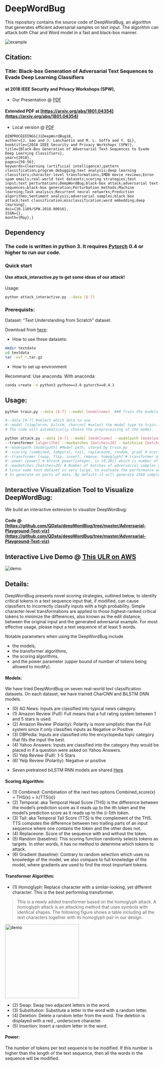 # DeepWordBug

This repository contains the source code of DeepWordBug, an algorithm that generates efficient adversarial samples on text input. The algorithm can attack both Char and Word model in a fast and black-box manner.


<img src="https://github.com/QData/deepWordBug/blob/master/about/example.gif" alt="example">




## Citation: 

### Title: Black-box Generation of Adversarial Text Sequences to Evade Deep Learning Classifiers 

#### at 2018 IEEE Security and Privacy Workshops (SPW),

+ Our Presentation @ [PDF](https://github.com/QData/deepWordBug/blob/master/about/2018_Ji_DLS_presentation.pdf)

#### Extended PDF at [https://arxiv.org/abs/1801.04354](https://arxiv.org/abs/1801.04354)

+ Local version @ [PDF](https://github.com/QData/deepWordBug/blob/master/about/Ji2017_EvadeNLP-extended.pdf)


```
@INPROCEEDINGS{JiDeepWordBug18, 
author={J. Gao and J. Lanchantin and M. L. Soffa and Y. Qi}, 
booktitle={2018 IEEE Security and Privacy Workshops (SPW)}, 
title={Black-Box Generation of Adversarial Text Sequences to Evade Deep Learning Classifiers}, 
year={2018}, 
pages={50-56}, 
keywords={learning (artificial intelligence);pattern classification;program debugging;text analysis;deep learning classifiers;character-level transformations;IMDB movie reviews;Enron spam emails;real-world text datasets;scoring strategies;text input;text perturbations;DeepWordBug;black-box attack;adversarial text sequences;black-box generation;Perturbation methods;Machine learning;Task analysis;Recurrent neural networks;Prediction algorithms;Sentiment analysis;adversarial samples;black box attack;text classification;misclassification;word embedding;deep learning}, 
doi={10.1109/SPW.2018.00016}, 
ISSN={}, 
month={May},}
```





## Dependency

### The code is written in python 3. It requires [Pytorch](pytorch.org) 0.4 or higher to run our code.

### Quick start

#### Use attack_interactive.py to get some ideas of our attack!
Usage:
```bash
python attack_interactive.py --data [0-7]
```

### Prerequists:

Dataset: "Text Understanding from Scratch" dataset.

Download from [here](https://drive.google.com/drive/u/0/folders/0Bz8a_Dbh9Qhbfll6bVpmNUtUcFdjYmF2SEpmZUZUcVNiMUw1TWN6RDV3a0JHT3kxLVhVR2M):
 
* How to use these datasets:

```bash
mkdir textdata
cd textdata
tar -xvf *.tar.gz
```

* How to set up environment

Recommand: Use anaconda. With anaconda:

```bash
conda create -n python3 python==3.6 pytorch==0.4.1
```

## Usage:

```bash
python train.py --data [0-7] --model [modelname]  ### Train the models that can be used in further attack

#--data [0-7] #select which data to use 
#--model [simplernn, bilstm, charcnn] #select the model type to train. 
# The code will automatically choose the preprocessing of the model.
``` 


```bash
python attack.py --data [0-7] --model [modelname] --modelpath [modelpath] --power [power] --scoring [algorithm] 
--transformer [algorithm] --maxbatches [batches=20] --batchsize [batchsize=128] ### Generate DeepWordBug adversarial samples
#--modelpath [modelpath] #Model path, stored by train.py
#--scoring [combined, temporal, tail, replaceone, random, grad] # Scoring algorithm
#--transformer [swap, flip, insert, remove, homoglyph] # transformer algorithm
#--power [power] # Attack power(integer, in (0,30]) which is number of modified tokens, i.e., the edit distance
#--maxbatches [batches=20] # Number of batches of adversarial samples generated, samples are selected randomly. 
# Since some test dataset is very large, to evaluate the performance we add this parameter
# to generate on parts of data. By default it will generate 2560 samples.
```


## Interactive Visualization Tool to Visualize DeepWordBug:

We build an interactive extension to visualize DeepWordbug:  
#### Code @ [https://github.com/QData/deepWordBug/tree/master/Adversarial-Playground-Text-viz](https://github.com/QData/deepWordBug/tree/master/Adversarial-Playground-Text-viz) 

## Interactive Live Demo @  [This ULR on AWS](http://adv-text-flask-env.cygeeu97fg.us-east-1.elasticbeanstalk.com/dwb)

<img src="https://github.com/QData/deepWordBug/blob/master/about/demo.png" alt="demo">


## Details: 


DeepWordBug presents novel scoring strategies, outlined below, to identify critical tokens in a text sequence input that, if modified, can cause classifiers to incorrectly classify inputs with a high probability. Simple character-level transformations are applied to those highest-ranked critical tokens to minimize the differences, also known as the edit distance, between the original input and the generated adversarial example. For most effective usage, please input a text sequence of at least 5 words. 


Notable parameters when using the DeepWordBug include 
- the models, 
- the transformer algorithms, 
- the scoring algorithms, 
- and the power parameter (upper bound of number of tokens being allowed to modify).

#### Models: 

We have tried DeepWordBug on seven real-world text classification datasets. On each dataset, we have trained CharCNN and BiLSTM DNN models. 
- (0) AG News: Inputs are classified into typical news category. 
- (1) Amazon Review (Full): Full means that a full rating system between 1 and 5 stars is used. 
- (2) Amazon Review (Polarity): Polarity is more simplistic than the Full system since it only classifies inputs as Negative or Positive 
- (3) DBPedia: Inputs are classified into the encyclopedia topic category that fits the input the best. 
- (4) Yahoo Answers: Inputs are classified into the category they would be placed in if a question were asked on Yahoo Answers. 
-  (5) Yelp Review (Full): 1-5 Stars 
-  (6) Yelp Review (Polarity): Negative or positive 


+ Seven pretrained biLSTM RNN models are shared [Here](https://github.com/QData/deepWordBug/tree/master/Adversarial-Playground-Text-viz/webapp/models/models)


#### Scoring Algorithm: 

- (1) Combined: Combination of the next two options Combined_score(x) = THS(x) + λ(TTS(x)) 
- (2) Temporal: aka Temporal Head Score (THS) is the difference between the model’s prediction score as it reads up to the ith token and the model’s prediction score as it reads up to the (i-1)th token. 
- (3) Tail: aka Temporal Tail Score (TTS) is the complement of the THS. TTS computes the difference between two trailing parts of an input sequence where one contains the token and the other does not. 
- (4) Replaceone: Score of the sequence with and without the token. 
- (5) Random (baseline): This scoring function randomly selects tokens as targets. In other words, it has no method to determine which tokens to attack. 
- (6) Gradient (baseline): Contrary to random selection which uses no knowledge of the model, we also compare to full knowledge of the model, where gradients are used to find the most important tokens. 

#### Transformer Algorithm: 

- (1) Homoglyph: Replace character with a similar-looking, yet different character. This is the best performing transformer. 

> This is a newly added transformer based on the homoglyph attack. A homoglyph attack is an attacking method that uses symbols with identical shapes. The following figure shows a table including all the text characters together with its homoglyph pair in our design. 

<img src="https://github.com/QData/deepWordBug/blob/master/about/homoglyph.png" width="242" alt="demo">


- (2) Swap: Swap two adjacent letters in the word. 
- (3) Substitution: Substitute a letter in the word with a random letter. 
- (4) Deletion: Delete a random letter from the word. The deletion is displayed with a red _ underscore character. 
- (5) Insertion: Insert a random letter in the word. 


#### Power: 

The number of tokens per text sequence to be modified. If this number is higher than the length of the text sequence, then all the words in the sequence will be modified.


